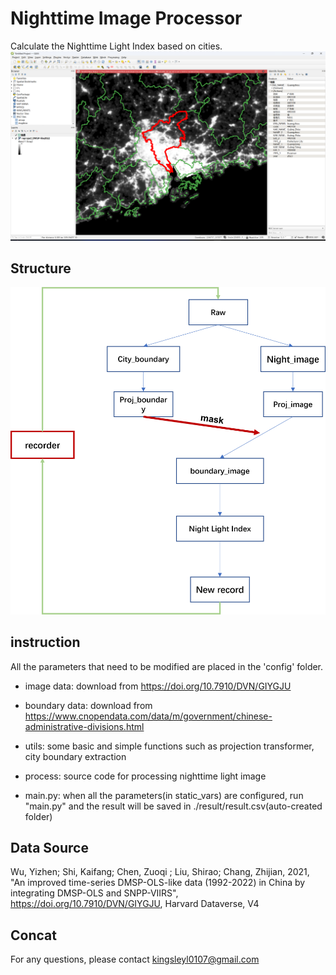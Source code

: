 # Nighttime Image Processor
Calculate the Nighttime Light Index based on cities.
![performance](./material/performance.png)
## Structure
![techroute](./material/structure.png)

## instruction
All the parameters that need to be modified are placed in the 'config' folder.
- image data: download from https://doi.org/10.7910/DVN/GIYGJU
- boundary data: download from https://www.cnopendata.com/data/m/government/chinese-administrative-divisions.html

- utils: some basic and simple functions such as projection transformer, city boundary extraction
- process: source code for processing nighttime light image

- main.py: when all the parameters(in static_vars) are configured, run "main.py" and the result will be saved in ./result/result.csv(auto-created folder)
## Data Source
Wu, Yizhen; Shi, Kaifang; Chen, Zuoqi ; Liu, Shirao; Chang, Zhijian, 2021, "An improved time-series DMSP-OLS-like data (1992-2022) in China by integrating DMSP-OLS and SNPP-VIIRS", https://doi.org/10.7910/DVN/GIYGJU, Harvard Dataverse, V4

## Concat
For any questions, please contact kingsleyl0107@gmail.com